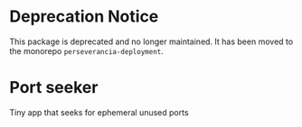 # Deprecation Notice

This package is deprecated and no longer maintained. It has been moved to the monorepo `perseverancia-deployment`.

# Port seeker

Tiny app that seeks for ephemeral unused ports
